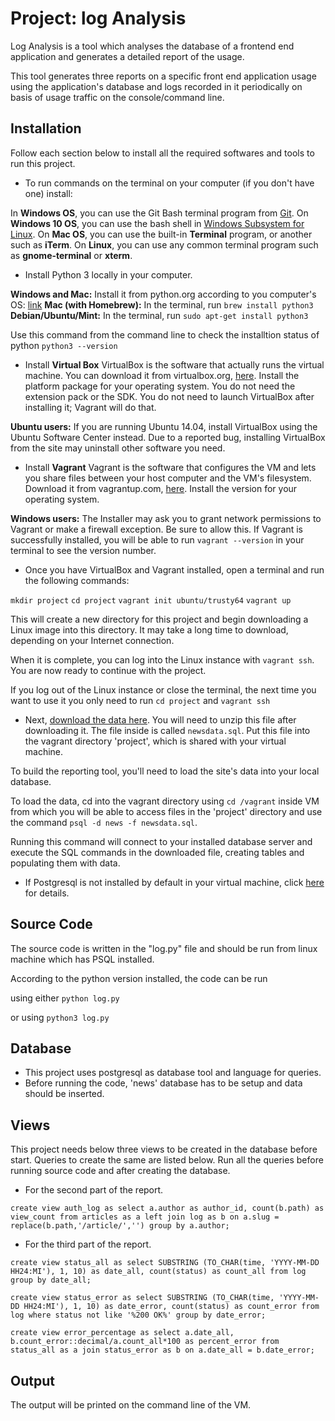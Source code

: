 # Project: log Analysis

Log Analysis is a tool which analyses the database of a frontend end application and generates a detailed report of the usage.

This tool generates three reports on a specific front end application usage using the application's database and logs recorded in it periodically on basis of usage traffic on the console/command line. 

## Installation

Follow each section below to install all the required softwares and tools to run this project.

* To run commands on the terminal on your computer (if you don't have one) install:

In **Windows OS**, you can use the Git Bash terminal program from [Git](https://git-scm.com/download/win).
On **Windows 10 OS**, you can use the bash shell in [Windows Subsystem for Linux](https://msdn.microsoft.com/en-us/commandline/wsl/install_guide).
On **Mac OS**, you can use the built-in **Terminal** program, or another such as **iTerm**.
On **Linux**, you can use any common terminal program such as **gnome-terminal** or **xterm**.

* Install Python 3 locally in your computer.

**Windows and Mac:** Install it from python.org according to you computer's OS: [link](https://www.python.org/downloads/)
**Mac (with Homebrew):** In the terminal, run `brew install python3`
**Debian/Ubuntu/Mint:** In the terminal, run `sudo apt-get install python3`

Use this command from the command line to check the installtion status of python `python3 --version`

* Install **Virtual Box**
VirtualBox is the software that actually runs the virtual machine. You can download it from virtualbox.org, [here](https://www.virtualbox.org/wiki/Download_Old_Builds_5_1). Install the platform package for your operating system. You do not need the extension pack or the SDK. You do not need to launch VirtualBox after installing it; Vagrant will do that.

**Ubuntu users:** If you are running Ubuntu 14.04, install VirtualBox using the Ubuntu Software Center instead. Due to a reported bug, installing VirtualBox from the site may uninstall other software you need.

* Install **Vagrant**
Vagrant is the software that configures the VM and lets you share files between your host computer and the VM's filesystem. Download it from vagrantup.com, [here](https://www.vagrantup.com/downloads.html). Install the version for your operating system.

**Windows users:** The Installer may ask you to grant network permissions to Vagrant or make a firewall exception. Be sure to allow this.
If Vagrant is successfully installed, you will be able to run `vagrant --version` in your terminal to see the version number.

* Once you have VirtualBox and Vagrant installed, open a terminal and run the following commands:

`mkdir project`
`cd project`
`vagrant init ubuntu/trusty64`
`vagrant up`

This will create a new directory for this project and begin downloading a Linux image into this directory. It may take a long time to download, depending on your Internet connection.

When it is complete, you can log into the Linux instance with `vagrant ssh`. You are now ready to continue with the project.

If you log out of the Linux instance or close the terminal, the next time you want to use it you only need to run `cd project` and `vagrant ssh`

* Next, [download the data here](https://d17h27t6h515a5.cloudfront.net/topher/2016/August/57b5f748_newsdata/newsdata.zip). You will need to unzip this file after downloading it. The file inside is called `newsdata.sql`. Put this file into the vagrant directory 'project', which is shared with your virtual machine.

To build the reporting tool, you'll need to load the site's data into your local database.

To load the data, cd into the vagrant directory using `cd /vagrant` inside VM from which you will be able to access files in the 'project' directory and use the command `psql -d news -f newsdata.sql`.

Running this command will connect to your installed database server and execute the SQL commands in the downloaded file, creating tables and populating them with data.

* If Postgresql is not installed by default in your virtual machine, click [here](https://www.postgresql.org/download/linux/ubuntu/) for details.

## Source Code

The source code is written in the "log.py" file and should be run from linux machine which has PSQL installed.

According to the python version installed, the code can be run 

using either
`python log.py`

or using 
`python3 log.py`


## Database

* This project uses postgresql as database tool and language for queries.
* Before running the code, 'news' database has to be setup and data should be inserted.

## Views

This project needs below three views to be created in the database before start. Queries to create the same are listed below. Run all the queries before running source code and after creating the database.

* For the second part of the report.

`create view auth_log as select a.author as author_id, count(b.path) as view_count from articles as a left join log as b on a.slug = replace(b.path,'/article/','') group by a.author;`

* For the third part of the report.

`create view status_all as select SUBSTRING (TO_CHAR(time, 'YYYY-MM-DD HH24:MI'), 1, 10) as date_all, count(status) as count_all from log group by date_all;`

`create view status_error as select SUBSTRING (TO_CHAR(time, 'YYYY-MM-DD HH24:MI'), 1, 10) as date_error, count(status) as count_error from log where status not like '%200 OK%' group by date_error;`

`create view error_percentage as select a.date_all, b.count_error::decimal/a.count_all*100 as percent_error from status_all as a join status_error as b on a.date_all = b.date_error;`

## Output 

The output will be printed on the command line of the VM.
